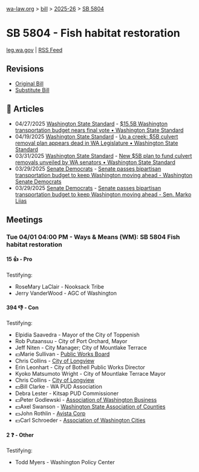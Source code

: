 [wa-law.org](/) > [bill](/bill/) > [2025-26](/bill/2025-26/) > [SB 5804](/bill/2025-26/sb/5804/)

# SB 5804 - Fish habitat restoration
[leg.wa.gov](https://app.leg.wa.gov/billsummary?BillNumber=5804&Year=2025&Initiative=false) | [RSS Feed](./rss.xml)

## Revisions
* [Original Bill](1/)
* [Substitute Bill](S/)

## 📰 Articles
* 04/27/2025 [Washington State Standard](/org/washington_state_standard/) - [$15.5B Washington transportation budget nears final vote • Washington State Standard](https://washingtonstatestandard.com/2025/04/26/15-5b-washington-transportation-budget-heads-toward-final-vote/#:~:text=Senate%20Bill%205804)
* 04/19/2025 [Washington State Standard](/org/washington_state_standard/) - [Up a creek: $5B culvert removal plan appears dead in WA Legislature • Washington State Standard](https://washingtonstatestandard.com/2025/04/19/up-a-creek-5b-culvert-removal-plan-appears-dead-in-wa-legislature/#:~:text=Senate%20Bill%205804)
* 03/31/2025 [Washington State Standard](/org/washington_state_standard/) - [New $5B plan to fund culvert removals unveiled by WA senators • Washington State Standard](https://washingtonstatestandard.com/2025/03/31/new-5b-plan-to-fund-culvert-removals-unveiled-by-wa-senators/#:~:text=Senate%20Bill%205804)
* 03/29/2025 [Senate Democrats](/org/senate_democrats/) - [Senate passes bipartisan transportation budget to keep Washington moving ahead - Washington Senate Democrats](https://senatedemocrats.wa.gov/blog/2025/03/29/senate-passes-bipartisan-transportation-budget-to-keep-washington-moving-ahead/#:~:text=fish%20habitat%20restoration)
* 03/29/2025 [Senate Democrats](/org/senate_democrats/) - [Senate passes bipartisan transportation budget to keep Washington moving ahead - Sen. Marko Liias](https://senatedemocrats.wa.gov/liias/2025/03/29/senate-passes-bipartisan-transportation-budget-to-keep-washington-moving-ahead/#:~:text=fish%20habitat%20restoration)

## Meetings
### Tue 04/01 04:00 PM - Ways & Means (WM): SB 5804 Fish habitat restoration
#### 15 👍 - Pro
Testifying:
* RoseMary LaClair - Nooksack Tribe
* Jerry VanderWood - AGC of Washington

#### 394 👎 - Con
Testifying:
* Elpidia Saavedra - Mayor of the City of Toppenish
* Rob Putaansuu - City of Port Orchard, Mayor
* Jeff Niten - City Manager; City of Mountlake Terrace
* 💵Marie Sullivan - [Public Works Board](/org/public_works_board/)
* Chris Collins - [City of Longview](/org/city_of_longview/)
* Erin Leonhart - City of Bothell Public Works Director
* Kyoko Matsumoto Wright - City of Mountlake Terrace Mayor
* Chris Collins - [City of Longview](/org/city_of_longview/)
* 💵Bill Clarke - WA PUD Association
* Debra Lester - Kitsap PUD Commissioner
* 💵Peter Godlewski - [Association of Washington Business](/org/association_of_washington_business/)
* 💵Axel Swanson - [Washington State Association of Counties](/org/washington_state_association_of_counties/)
* 💵John Rothlin - [Avista Corp](/org/avista_corp/)
* 💵Carl Schroeder - [Association of Washington Cities](/org/association_of_washington_cities/)

#### 2 ❓ - Other
Testifying:
* Todd Myers - Washington Policy Center
